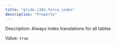 ```yaml
---
title: "glide.i18n.force_index"
description: "Property"
---
```


Description: Always index translations for all tables

Value: `true`